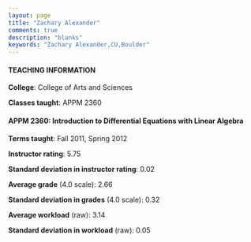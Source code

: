 ```yaml
---
layout: page
title: "Zachary Alexander" 
comments: true
description: "blanks"
keywords: "Zachary Alexander,CU,Boulder"
---
```

<head>
<script src="https://ajax.googleapis.com/ajax/libs/jquery/2.1.3/jquery.min.js"></script>
<script src="https://dl.dropboxusercontent.com/s/pc42nxpaw1ea4o9/highcharts.js?dl=0"></script>
<!-- <script src="../assets/js/highcharts.js"></script> -->
<style type="text/css">@font-face {
	font-family: "Bebas Neue";
	src: url(https://www.filehosting.org/file/details/544349/BebasNeue Regular.otf) format("opentype");
	}
	h1.Bebas { 
		font-family: "Bebas Neue", Verdana, Tahoma;
	}
</style>
</head>
	   
#### TEACHING INFORMATION

**College**: College of Arts and Sciences

**Classes taught**: APPM 2360

#### APPM 2360: Introduction to Differential Equations with Linear Algebra

**Terms taught**: Fall 2011, Spring 2012

**Instructor rating**: 5.75

**Standard deviation in instructor rating**: 0.02

**Average grade** (4.0 scale): 2.66

**Standard deviation in grades** (4.0 scale): 0.32

**Average workload** (raw): 3.14

**Standard deviation in workload** (raw): 0.05

